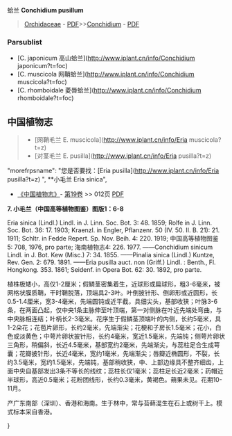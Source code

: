 蛤兰 **Conchidium pusillum**

> [Orchidaceae](http://www.iplant.cn/info/Orchidaceae?t=foc) - [PDF](http://www.iplant.cn/foc/pdf/Orchidaceae.pdf)>>[Conchidium](http://www.iplant.cn/info/Conchidium?t=foc) - [PDF](http://www.iplant.cn/foc/pdf/Conchidium.pdf)

### Parsublist

* [C.  japonicum  高山蛤兰](http://www.iplant.cn/info/Conchidium japonicum?t=foc)
* [C.  muscicola  网鞘蛤兰](http://www.iplant.cn/info/Conchidium muscicola?t=foc)
* [C.  rhomboidale  菱唇蛤兰](http://www.iplant.cn/info/Conchidium rhomboidale?t=foc)

## 中国植物志

> * [网鞘毛兰  E.  muscicola](http://www.iplant.cn/info/Eria muscicola?t=z)
> * [对茎毛兰  E.  pusilla](http://www.iplant.cn/info/Eria pusilla?t=z)

  "morefrpsname": "您是否要找：<span class='spantxt'>[Eria pusilla](http://www.iplant.cn/info/Eria pusilla?t=z)  ",
**小毛兰 Eria sinica",

* [《中国植物志》](http://www.iplant.cn/frps)- [第19卷](http://www.iplant.cn/frps/vol/19) >> 012页 [PDF](http://www.iplant.cn/frps/pdf/19/012.pdf)


**7. 小毛兰（中国高等植物图鉴）图版1：6-8**

Eria sinica (Lindl.) Lindl. in J. Linn. Soc. Bot. 3: 48. 1859; Rolfe in J. Linn. Soc. Bot. 36: 17. 1903; Kraenzl. in Engler, Pflanzenr. 50 (IV. 50. II. B. 21): 21. 1911; Schltr. in Fedde Repert. Sp. Nov. Beih. 4: 220. 1919; 中国高等植物图鉴 5: 708, 1976, pro parte; 海南植物志4: 226. 1977. ——Conchidium sinicum Lindl. in J. Bot. Kew (Misc.) 7: 34. 1855. ——Pinalia sinica (Lindl.) Kuntze, Rev. Gen. 2: 679. 1891. ——Eria pusilla auct. non (Griff.) Lindl. : Benth., Fl. Hongkong. 353. 1861; Seidenf. in Opera Bot. 62: 30. 1892, pro parte.

植株极矮小，高仅1-2厘米；假鳞茎密集着生，近球形或扁球形，粗3-6毫米，被网格状膜质鞘，干时鞘脱落，顶端具2-3叶。叶倒披针形、倒卵形或近圆形，长0.5-1.4厘米，宽3-4毫米，先端圆钝或近平截，具细尖头，基部收狭；叶脉3-6条，在两面凸起，仅中央1条主脉伸至叶顶端，第一对侧脉在叶近先端处弯曲，与中央脉相连结；叶柄长2-3毫米。花序生于假鳞茎顶端叶的内侧，长约5毫米，具1-2朵花；花苞片卵形，长约2毫米，先端渐尖；花梗和子房长1.5毫米；花小，白色或淡黄色；中萼片卵状披针形，长约4毫米，宽近1.5毫米，先端钝；侧萼片卵状三角形，稍偏斜，长近4.5毫米，基部宽约2毫米，先端渐尖，与蕊柱足合生成萼囊；花瓣披针形，长近4毫米，宽约1毫米，先端渐尖；唇瓣近椭圆形，不裂，长约3.5毫米，宽约1.5毫米，先端钝，基部稍收狭，中、上部边缘具不整齐细齿，上面中央自基部发出3条不等长的线纹；蕊柱长仅1毫米；蕊柱足长近2毫米；药帽近半球形，高近0.5毫米；花粉团线形，长约0.3毫米，黄褐色。蒴果未见。花期10-11月。

产广东南部（深圳）、香港和海南。生于林中，常与苔藓混生在石上或树干上。模式标本采自香港。

}
